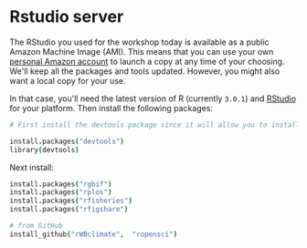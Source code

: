 
# Rstudio server

The RStudio you used for the workshop today is available as a public Amazon Machine Image (AMI). This means that you can use your own [personal Amazon account](https://console.aws.amazon.com/console/home) to launch a copy at any time of your choosing. We'll keep all the packages and tools updated. However, you might also want a local copy for your use.

In that case, you'll need the latest version of R (currently `3.0.1`) and [RStudio](http://www.rstudio.com/) for your platform. Then install the following packages:

```coffee
# First install the devtools package since it will allow you to install packges directly from GitHub that are currently not available on CRAN.

install.packages("devtools")
library(devtools)
```

Next install:

```coffee
install.packages("rgbif")
install.packages("rplos")
install.packages("rfisheries")
install.packages("rfigshare")

# from GitHub
install_github("rWBclimate",  "ropensci")
```
